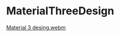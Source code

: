 # MaterialThreeDesign
[Material 3 desing.webm](https://github.com/AkashMadanu/MaterialThreeDesign/assets/110240819/c30362cf-18df-4e53-bf07-8a6f8c8a07f7)
